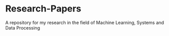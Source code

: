 # Research-Papers
A repository for my research in the field of Machine Learning, Systems and Data Processing 
